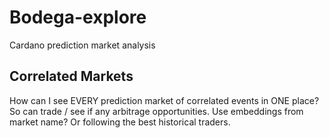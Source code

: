 # Bodega-explore
Cardano prediction market analysis

## Correlated Markets
How can I see EVERY prediction market of correlated events in ONE place? So can trade / see if any arbitrage opportunities. Use embeddings from market name?
Or following the best historical traders.

